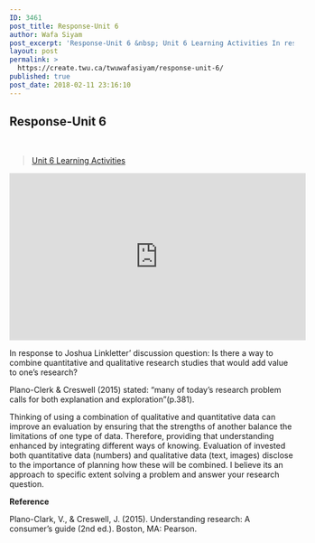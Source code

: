 ```yaml
---
ID: 3461
post_title: Response-Unit 6
author: Wafa Siyam
post_excerpt: 'Response-Unit 6 &nbsp; Unit 6 Learning Activities In response to Joshua Linkletter&rsquo; discussion question: Is there a way to combine quantitative and qualitative research studies that would add value to one&rsquo;s research? Plano-Clerk &amp; Creswell (2015) stated: &ldquo;many of today&rsquo;s research problem calls for both explanation and exploration&rdquo;(p.381). Thinking of using a combination of qualitative &hellip; <p><a href="https://create.twu.ca/twuwafasiyam/response-unit-6/">Continue reading<span> "Response-Unit 6"</span></a></p>'
layout: post
permalink: >
  https://create.twu.ca/twuwafasiyam/response-unit-6/
published: true
post_date: 2018-02-11 23:16:10
---
```

<h2><strong>Response-Unit 6</strong></h2>
<p>&nbsp;</p>
<blockquote class="wp-embedded-content" data-secret="ilJEoUxH2P"><p><a href="https://create.twu.ca/ldrs591-sp18/unit-6-learning-activities/">Unit 6 Learning Activities</a></p></blockquote>
<p><iframe class="wp-embedded-content" sandbox="allow-scripts" security="restricted" src="https://create.twu.ca/ldrs591-sp18/unit-6-learning-activities/embed/#?secret=ilJEoUxH2P" data-secret="ilJEoUxH2P" width="525" height="296" title="&#8220;Unit 6 Learning Activities&#8221; &#8212; Leadership 591: Scholarly Inquiry" frameborder="0" marginwidth="0" marginheight="0" scrolling="no"></iframe></p>
<p>In response to Joshua Linkletter&#8217; discussion question: Is there a way to combine quantitative and qualitative research studies that would add value to one’s research?</p>
<p>Plano-Clerk &amp; Creswell (2015) stated: “many of today’s research problem calls for both explanation and exploration”(p.381).</p>
<p>Thinking of using a combination of qualitative and quantitative data can improve an evaluation by ensuring that the strengths of another balance the limitations of one type of data. Therefore, providing that understanding enhanced by integrating different ways of knowing. Evaluation of invested both quantitative data (numbers) and qualitative data (text, images) disclose to the importance of planning how these will be combined. I believe its an approach to specific extent solving a problem and answer your research question.</p>
<p><strong>Reference</strong></p>
<p>Plano-Clark, V., &amp; Creswell, J. (2015). Understanding research: A consumer’s guide (2nd ed.). Boston, MA: Pearson.</p>